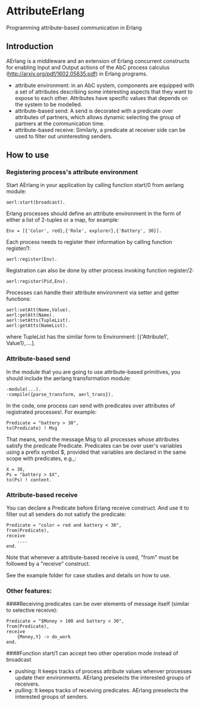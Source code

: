 # AttributeErlang
Programming attribute-based communication in Erlang

## Introduction
AErlang is a middleware and an extension of Erlang concurrent constructs for enabling Input and Output actions of the AbC process calculus (http://arxiv.org/pdf/1602.05635.pdf) in Erlang programs.
* attribute environment: in an AbC system, components are equipped with a set of attributes describing some interesting aspects that they want to expose to each other. Attributes have specific values that depends on the system to be modelled.
* attribute-based send: A send is decorated with a predicate over attributes of partners, which allows dynamic selecting the group of partners at the communication time.
* attribute-based receive: Similarly, a predicate at receiver side can be used to filter out uninteresting senders.

## How to use

### Registering process's attribute environment
Start AErlang in your application by calling function start/0 from aerlang module:

    aerl:start(broadcast).

Erlang processes should define an attribute environment in the form of either a list of 2-tuples or a map, for example:

    Env = [{'Color', red},{'Role', explorer},{'Battery', 30}].

Each process needs to register their information by calling function register/1:

    aerl:register(Env).

Registration can also be done by other process invoking function register/2:

    aerl:register(Pid,Env).    

Processes can handle their attribute environment via setter and getter functions:

    aerl:setAtt(Name,Value).
    aerl:getAtt(Name).
    aerl:setAtts(TupleList).
    aerl:getAtts(NameList).

where TupleList has the similar form to Environment: [{'Attribute1', Value1},....].

### Attribute-based send
In the module that you are going to use attribute-based primitives, you should include the aerlang transformation module:

    -module(...).
    -compile({parse_transform, aerl_trans}).

In the code, one process can send with predicates over attributes of registrated processes!. For example:

    Predicate = "battery > 30",
    to(Predicate) ! Msg
That means, send the message Msg to all processes whose attributes satisfy the predicate Predicate.
Predicates can be over user's variables using a prefix symbol $, provided that variables are declared in the same scope with predicates, e.g.,:
    
    X = 30,
    Ps = "battery > $X",
    to(Ps) ! content.

### Attribute-based receive 
You can declare a Predicate before Erlang receive construct. And use it to filter out all senders do not satisfy the predicate:

    Predicate = "color = red and battery < 30",
    from(Predicate),
    receive
        ....
    end.
Note that whenever a attribute-based receive is used, "from" must be followed by a "receive" construct.

See the example folder for case studies and details on how to use.

### Other features:
####Receiving predicates can be over elements of message itself (similar to selective receive):
    
    Predicate = "$Money > 100 and battery < 30",
    from(Predicate),
    receive
        {Money,Y} -> do_work
    end.

####Function start/1 can accept two other operation mode instead of broadcast
- pushing: It keeps tracks of process attribute values whenver processes update their environments. AErlang preselects the interested groups of receivers.
- pulling: It keeps tracks of receiving predicates. AErlang preselects the interested groups of senders.

